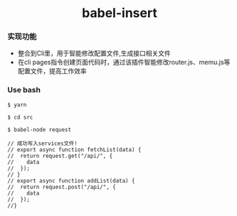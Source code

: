 <h1 align="center">babel-insert</h1>

### 实现功能
- 整合到Cli里，用于智能修改配置文件,生成接口相关文件
- 在cli pages指令创建页面代码时，通过该插件智能修改router.js、memu.js等配置文件，提高工作效率

### Use bash
```
$ yarn

$ cd src

$ babel-node request

// 成功写入services文件!
// export async function fetchList(data) {
//  return request.get("/api/", {
//    data
//  });
// }
// export async function addList(data) {
//  return request.post("/api/", {
//    data
//  });
//}
```
